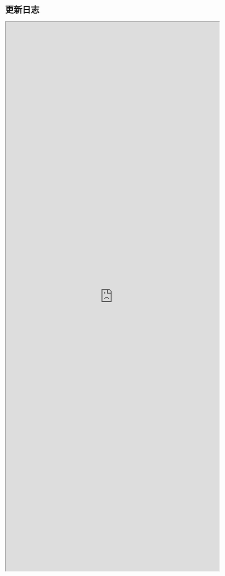 # 更新日志
<iframe height=1800 width=700 src="https://xty64xty12345.github.io/xdows%E5%AE%89%E5%85%A8/Dev/Update.html">
  <p>您的浏览器不支持该功能。</p>
</iframe>
